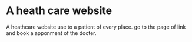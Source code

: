 # A heath care website
A heathcare website use to a patient of every place.
go to the page of link and book a apponment of the docter.
